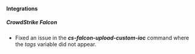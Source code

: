 
#### Integrations

##### CrowdStrike Falcon

- Fixed an issue in the ***cs-falcon-upload-custom-ioc*** command where the *tags* variable did not appear.

